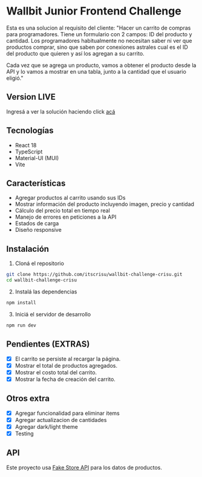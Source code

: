 # Wallbit Junior Frontend Challenge

Esta es una solucion al requisito del cliente:
"Hacer un carrito de compras para programadores. Tiene un formulario con 2 campos: ID del producto y cantidad. Los programadores habitualmente no necesitan saber ni ver que productos comprar, sino que saben por conexiones astrales cual es el ID del producto que quieren y así los agregan a su carrito.

Cada vez que se agrega un producto, vamos a obtener el producto desde la API y lo vamos a mostrar en una tabla, junto a la cantidad que el usuario eligió."

## Version LIVE
Ingresá a ver la solución haciendo click [acá](wallbit-challenge-nu.vercel.app)

## Tecnologías

- React 18
- TypeScript
- Material-UI (MUI)
- Vite

## Características

- Agregar productos al carrito usando sus IDs
- Mostrar información del producto incluyendo imagen, precio y cantidad
- Cálculo del precio total en tiempo real
- Manejo de errores en peticiones a la API
- Estados de carga
- Diseño responsive

## Instalación

1. Cloná el repositorio
```bash
git clone https://github.com/itscrisu/wallbit-challenge-crisu.git
cd wallbit-challenge-crisu
```

2. Instalá las dependencias
```bash
npm install
```

3. Iniciá el servidor de desarrollo
```bash
npm run dev
```

## Pendientes (EXTRAS)

- [X] El carrito se persiste al recargar la página.
- [X] Mostrar el total de productos agregados.
- [X] Mostrar el costo total del carrito.
- [X] Mostrar la fecha de creación del carrito.
 
## Otros extra

- [X] Agregar funcionalidad para eliminar items
- [X] Agregar actualizacion de cantidades
- [X] Agregar dark/light theme
- [X] Testing

## API

Este proyecto usa [Fake Store API](https://fakestoreapi.com/) para los datos de productos.